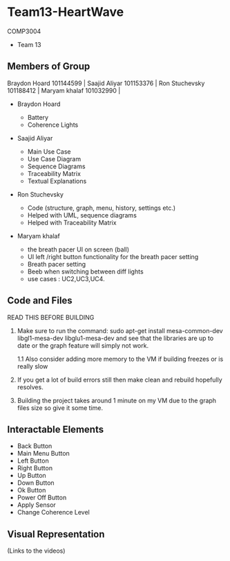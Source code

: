 # Team13-HeartWave
COMP3004
- Team 13

Members of Group
---------------- 

Braydon Hoard  101144599 | 
Saajid Aliyar  101153376 | 
Ron Stuchevsky 101188412 | 
Maryam khalaf  101032990 | 


- Braydon Hoard
  - Battery 
  - Coherence Lights 
  
- Saajid Aliyar
  - Main Use Case
  - Use Case Diagram
  - Sequence Diagrams
  - Traceability Matrix
  - Textual Explanations
  
- Ron Stuchevsky
  - Code (structure, graph, menu, history, settings etc.)
  - Helped with UML, sequence diagrams
  - Helped with Traceability Matrix
  
- Maryam khalaf
  - the breath pacer UI on screen (ball)
  - UI left /right button functionality for the breath pacer setting
  - Breath pacer setting
  - Beeb when switching between diff lights
  - use cases : UC2,UC3,UC4.


Code and Files
--------------
READ THIS BEFORE BUILDING

 1. Make sure to run the command: sudo apt-get install mesa-common-dev libgl1-mesa-dev libglu1-mesa-dev  and see that the libraries are up to date or the graph feature will simply not work.

    1.1 Also consider adding more memory to the VM if building freezes or is really slow
 
 2. If you get a lot of build errors still then make clean and rebuild hopefully resolves.

 3. Building the project takes around 1 minute on my VM due to the graph files size so give it some time.
 



Interactable Elements
--------------------- 

  - Back Button
  - Main Menu Button
  - Left Button
  - Right Button
  - Up Button
  - Down Button 
  - Ok Button
  - Power Off Button
  - Apply Sensor
  - Change Coherence Level
  
  
Visual Representation
---------------------
(Links to the videos) 



